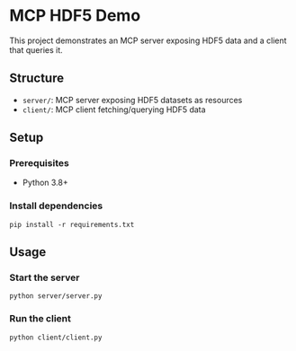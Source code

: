 # MCP HDF5 Demo

This project demonstrates an MCP server exposing HDF5 data and a client that queries it.

## Structure
- `server/`: MCP server exposing HDF5 datasets as resources
- `client/`: MCP client fetching/querying HDF5 data

## Setup

### Prerequisites
- Python 3.8+

### Install dependencies
```
pip install -r requirements.txt
```

## Usage

### Start the server
```
python server/server.py
```

### Run the client
```
python client/client.py
```
